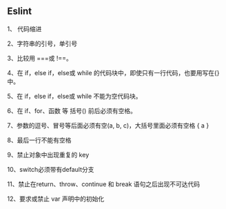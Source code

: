 ## Eslint

1、 代码缩进

2、字符串的引号，单引号

3、比较用 ===或 !==。

4、在 if，else if，else或 while 的代码块中，即使只有一行代码，也要用写在{} 中。

5、在 if，else if，else或 while 不能为空代码块。

6、在 if、for、函数 等 括号() 前后必须有空格。

7、参数的逗号、冒号等后面必须有空(a, b, c)，大括号里面必须有空格 { a }

8、最后一行不能有空格

9、禁止对象中出现重复的 key

10、switch必须带有default分支

11、禁止在return、throw、continue 和 break 语句之后出现不可达代码

12、要求或禁止 var 声明中的初始化

